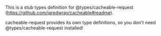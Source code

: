 This is a stub types definition for @types/cacheable-request (https://github.com/jaredwray/cacheable#readme).

cacheable-request provides its own type definitions, so you don't need @types/cacheable-request installed!
